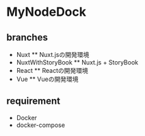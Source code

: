 # MyNodeDock

## branches

* Nuxt
** Nuxt.jsの開発環境
* NuxtWithStoryBook
** Nuxt.js + StoryBook
* React
** Reactの開発環境
* Vue
** Vueの開発環境

##  requirement
* Docker
* docker-compose